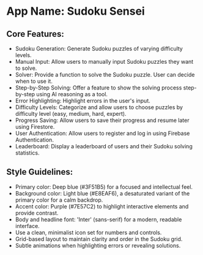 # **App Name**: Sudoku Sensei

## Core Features:

- Sudoku Generation: Generate Sudoku puzzles of varying difficulty levels.
- Manual Input: Allow users to manually input Sudoku puzzles they want to solve.
- Solver: Provide a function to solve the Sudoku puzzle. User can decide when to use it.
- Step-by-Step Solving: Offer a feature to show the solving process step-by-step using AI reasoning as a tool.
- Error Highlighting: Highlight errors in the user's input.
- Difficulty Levels: Categorize and allow users to choose puzzles by difficulty level (easy, medium, hard, expert).
- Progress Saving: Allow users to save their progress and resume later using Firestore.
- User Authentication: Allow users to register and log in using Firebase Authentication.
- Leaderboard: Display a leaderboard of users and their Sudoku solving statistics.

## Style Guidelines:

- Primary color: Deep blue (#3F51B5) for a focused and intellectual feel.
- Background color: Light blue (#E8EAF6), a desaturated variant of the primary color for a calm backdrop.
- Accent color: Purple (#7E57C2) to highlight interactive elements and provide contrast.
- Body and headline font: 'Inter' (sans-serif) for a modern, readable interface.
- Use a clean, minimalist icon set for numbers and controls.
- Grid-based layout to maintain clarity and order in the Sudoku grid.
- Subtle animations when highlighting errors or revealing solutions.